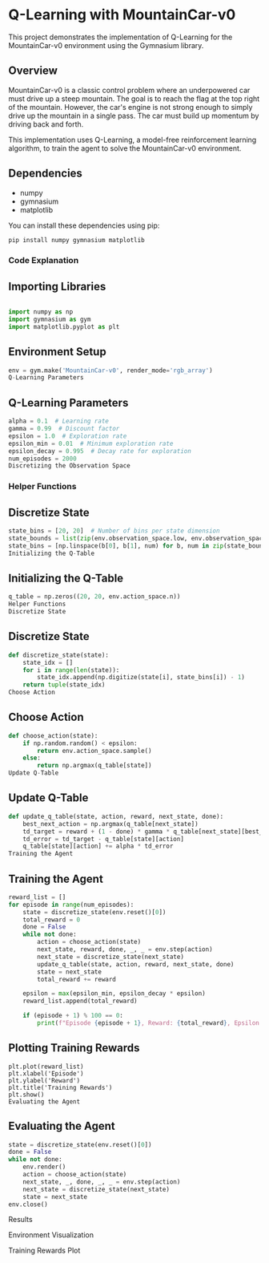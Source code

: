 # Q-Learning with MountainCar-v0

This project demonstrates the implementation of Q-Learning for the MountainCar-v0 environment using the Gymnasium library.

## Overview

MountainCar-v0 is a classic control problem where an underpowered car must drive up a steep mountain. The goal is to reach the flag at the top right of the mountain. However, the car's engine is not strong enough to simply drive up the mountain in a single pass. The car must build up momentum by driving back and forth.

This implementation uses Q-Learning, a model-free reinforcement learning algorithm, to train the agent to solve the MountainCar-v0 environment.

## Dependencies

- numpy
- gymnasium
- matplotlib

You can install these dependencies using pip:

```bash
pip install numpy gymnasium matplotlib
```

### Code Explanation

## Importing Libraries
```python

import numpy as np
import gymnasium as gym
import matplotlib.pyplot as plt
```


## Environment Setup
```python
env = gym.make('MountainCar-v0', render_mode='rgb_array')
Q-Learning Parameters
```
## Q-Learning Parameters
```python
alpha = 0.1  # Learning rate
gamma = 0.99  # Discount factor
epsilon = 1.0  # Exploration rate
epsilon_min = 0.01  # Minimum exploration rate
epsilon_decay = 0.995  # Decay rate for exploration
num_episodes = 2000
Discretizing the Observation Space
```
### Helper Functions

## Discretize State
```python
state_bins = [20, 20]  # Number of bins per state dimension
state_bounds = list(zip(env.observation_space.low, env.observation_space.high))
state_bins = [np.linspace(b[0], b[1], num) for b, num in zip(state_bounds, state_bins)]
Initializing the Q-Table
```

## Initializing the Q-Table
```python
q_table = np.zeros((20, 20, env.action_space.n))
Helper Functions
Discretize State
```

## Discretize State
```python
def discretize_state(state):
    state_idx = []
    for i in range(len(state)):
        state_idx.append(np.digitize(state[i], state_bins[i]) - 1)
    return tuple(state_idx)
Choose Action
```

## Choose Action
```python
def choose_action(state):
    if np.random.random() < epsilon:
        return env.action_space.sample()
    else:
        return np.argmax(q_table[state])
Update Q-Table
```

## Update Q-Table
```python
def update_q_table(state, action, reward, next_state, done):
    best_next_action = np.argmax(q_table[next_state])
    td_target = reward + (1 - done) * gamma * q_table[next_state][best_next_action]
    td_error = td_target - q_table[state][action]
    q_table[state][action] += alpha * td_error
Training the Agent
```

## Training the Agent
```python
reward_list = []
for episode in range(num_episodes):
    state = discretize_state(env.reset()[0])
    total_reward = 0
    done = False
    while not done:
        action = choose_action(state)
        next_state, reward, done, _, _ = env.step(action)
        next_state = discretize_state(next_state)
        update_q_table(state, action, reward, next_state, done)
        state = next_state
        total_reward += reward

    epsilon = max(epsilon_min, epsilon_decay * epsilon)
    reward_list.append(total_reward)

    if (episode + 1) % 100 == 0:
        print(f"Episode {episode + 1}, Reward: {total_reward}, Epsilon: {epsilon:.3f}")
```

## Plotting Training Rewards
```pyhton
plt.plot(reward_list)
plt.xlabel('Episode')
plt.ylabel('Reward')
plt.title('Training Rewards')
plt.show()
Evaluating the Agent
```

## Evaluating the Agent
```python
state = discretize_state(env.reset()[0])
done = False
while not done:
    env.render()
    action = choose_action(state)
    next_state, _, done, _, _ = env.step(action)
    next_state = discretize_state(next_state)
    state = next_state
env.close()
```

Results

Environment Visualization


Training Rewards Plot
